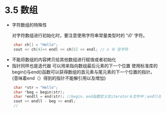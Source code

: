 # 3.5 数组
- 字符数组的特殊性
  
  对字符数组进行初始化时，要注意使用字符串常量类型时的 '\0' 字符。
``` c++
    char ch[] = "Hello";
    cout << ch[4]<< endl << ch[5] << endl; // o 与 空字符
```
- 不能将数组的内容拷贝给其他数组进行赋值或者初始化
- 指针同样也是迭代器
  可以用来指向数组最后元素的下一个位置
  使用标准库的begin()与end()函数可以获得数组的首元素与尾元素的下一个位置的指针。{意味着end（）得到的指针不能解引用以及增加}
``` c++
    char *str = "Hello";
    char *beg = begin(str);
    char *endll = end(str); //begin、end函数定义在iterator头文件中；endll指向'/0'的下一个未知。
    cout << endll - beg << endl;
    //
```
  